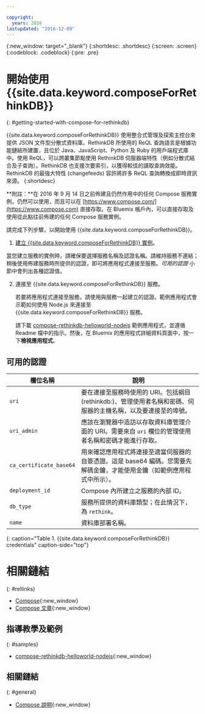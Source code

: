 ```yaml
---

copyright:
  years: 2016
lastupdated: "2016-12-09"
---
```


{:new_window: target="_blank"}
{:shortdesc: .shortdesc}
{:screen: .screen}
{:codeblock: .codeblock}
{:pre: .pre}

# 開始使用 {{site.data.keyword.composeForRethinkDB}}
{: #getting-started-with-compose-for-rethinkdb}

{{site.data.keyword.composeForRethinkDB}} 使用整合式管理及探索主控台來提供 JSON 文件型分散式資料庫。RethinkDB 所使用的 ReQL 查詢語言是根據功能鏈結所建置，且位於 Java、JavaScript、Python 及 Ruby 的用戶端程式庫中。使用 ReQL，可以跨叢集節點使用 RethinkDB 伺服器端特性（例如分散式結合及子查詢）。RethinkDB 也支援次要索引，以獲得較佳的讀取查詢效能。RethinkDB 的最強大特性 (changefeeds) 容許將許多 ReQL 查詢轉換成即時資訊來源。
{:shortdesc}

**附註：**在 2016 年 9 月 14 日之前佈建且仍然作用中的任何 Compose 服務實例，仍然可以使用，而且可以在 [https://www.compose.com/](https://www.compose.com) 直接存取。在 Bluemix 帳戶內，可以直接存取及使用從此點往前佈建的任何 Compose 服務實例。

請完成下列步驟，以開始使用 {{site.data.keyword.composeForRethinkDB}}。

1. [建立 {{site.data.keyword.composeForRethinkDB}} 實例](https://console.ng.bluemix.net/catalog/services/compose-for-rethinkdb/)。

  當您建立服務的實例時，請確保要選擇服務名稱及認證名稱。請維持服務不連結；稍後使用佈建服務時所提供的認證，即可將應用程式連接至服務。*可用的認證* 小節中會列出各種認證值。

2. 連接至 {{site.data.keyword.composeForRethinkDB}} 服務。

   若要將應用程式連接至服務，請使用與服務一起建立的認證。範例應用程式會示範如何使用 Node.js 來連接至 {{site.data.keyword.composeForRethinkDB}} 服務。

   請下載 [compose-rethinkdb-helloworld-nodejs](https://github.com/IBM-Bluemix/compose-rethinkdb-helloworld-nodejs) 範例應用程式，並遵循 Readme 檔中的指示。然後，在 Bluemix 的應用程式詳細資料頁面中，按一下**檢視應用程式**。

## 可用的認證

欄位名稱|說明
----------|-----------
`uri`|要在連接至服務時使用的 URI。包括綱目 (rethinkdb:)、管理使用者名稱和密碼、伺服器的主機名稱，以及要連接至的埠號。
`uri_admin`|應該在瀏覽器中造訪以存取資料庫管理介面的 URI。需要來自 `uri` 欄位的管理使用者名稱和密碼才能進行存取。
`ca_certificate_base64`|用來確認應用程式將連接至適當伺服器的自簽憑證。這是 base64 編碼。您需要先解碼金鑰，才能使用金鑰（如範例應用程式中所示）。
`deployment_id`|Compose 內所建立之服務的內部 ID。
`db_type`|服務所提供的資料庫類型；在此情況下，為 `rethink`。
`name`|資料庫部署名稱。
{: caption="Table 1. {{site.data.keyword.composeForRethinkDB}} credentials" caption-side="top"}

# 相關鏈結
{: #rellinks}

* [Compose](https://www.compose.com){:new_window}
* [Compose 文章](https://www.compose.com/articles/){:new_window}

## 指導教學及範例
{: #samples}
* [compose-rethinkdb-helloworld-nodejs](https://github.com/IBM-Bluemix/compose-rethinkdb-helloworld-nodejs){:new_window}

## 相關鏈結
{: #general}
* [Compose 說明](https://help.compose.com/docs){:new_window}
